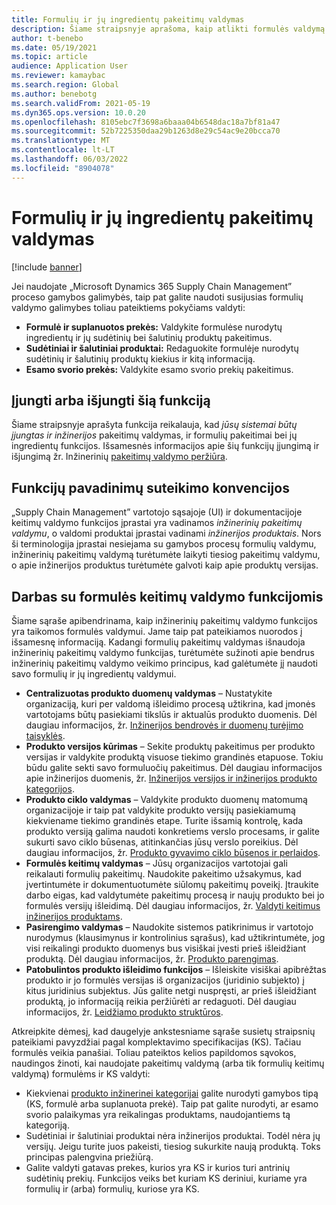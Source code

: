 ```yaml
---
title: Formulių ir jų ingredientų pakeitimų valdymas
description: Šiame straipsnyje aprašoma, kaip atlikti formulės valdymą ir valdyti gamybos proceso pagrindinius duomenis.
author: t-benebo
ms.date: 05/19/2021
ms.topic: article
audience: Application User
ms.reviewer: kamaybac
ms.search.region: Global
ms.author: benebotg
ms.search.validFrom: 2021-05-19
ms.dyn365.ops.version: 10.0.20
ms.openlocfilehash: 8105ebc7f3698a6baaa04b6548dac18a7bf81a47
ms.sourcegitcommit: 52b7225350daa29b1263d8e29c54ac9e20bcca70
ms.translationtype: MT
ms.contentlocale: lt-LT
ms.lasthandoff: 06/03/2022
ms.locfileid: "8904078"
---
```

# <a name="manage-changes-in-formulas-and-their-ingredients"></a>Formulių ir jų ingredientų pakeitimų valdymas

[!include [banner](../includes/banner.md)]

Jei naudojate „Microsoft Dynamics 365 Supply Chain Management” proceso gamybos galimybės, taip pat galite naudoti susijusias formulių valdymo galimybes toliau pateiktiems pokyčiams valdyti:

- **Formulė ir suplanuotos prekės:** Valdykite formulėse nurodytų ingredientų ir jų sudėtinių bei šalutinių produktų pakeitimus.
- **Sudėtiniai ir šalutiniai produktai:** Redaguokite formulėje nurodytų sudėtinių ir šalutinių produktų kiekius ir kitą informaciją.
- **Esamo svorio prekės:** Valdykite esamo svorio prekių pakeitimus.

## <a name="turn-this-feature-on-or-off"></a>Įjungti arba išjungti šią funkciją

Šiame straipsnyje aprašyta funkcija reikalauja, kad *jūsų* *sistemai būtų įjungtas ir inžinerijos* pakeitimų valdymas, ir formulių pakeitimai bei jų ingredientų funkcijos. Išsamesnės informacijos apie šių funkcijų įjungimą ir išjungimą žr. Inžinerinių [pakeitimų valdymo peržiūra](product-engineering-overview.md).

## <a name="feature-naming-conventions"></a>Funkcijų pavadinimų suteikimo konvencijos

„Supply Chain Management” vartotojo sąsajoje (UI) ir dokumentacijoje keitimų valdymo funkcijos įprastai yra vadinamos *inžinerinių pakeitimų valdymu*, o valdomi produktai įprastai vadinami *inžinerijos produktais*. Nors ši terminologija įprastai nesiejama su gamybos procesų formulių valdymu, inžinerinių pakeitimų valdymą turėtumėte laikyti tiesiog pakeitimų valdymu, o apie inžinerijos produktus turėtumėte galvoti kaip apie produktų versijas.

## <a name="work-with-formula-change-management-features"></a>Darbas su formulės keitimų valdymo funkcijomis

Šiame sąraše apibendrinama, kaip inžinerinių pakeitimų valdymo funkcijos yra taikomos formulės valdymui. Jame taip pat pateikiamos nuorodos į išsamesnę informaciją. Kadangi formulių pakeitimų valdymas išnaudoja inžinerinių pakeitimų valdymo funkcijas, turėtumėte sužinoti apie bendrus inžinerinių pakeitimų valdymo veikimo principus, kad galėtumėte jį naudoti savo formulių ir jų ingredientų valdymui.

- **Centralizuotas produkto duomenų valdymas** – Nustatykite organizaciją, kuri per valdomą išleidimo procesą užtikrina, kad įmonės vartotojams būtų pasiekiami tikslūs ir aktualūs produkto duomenis. Dėl daugiau informacijos, žr. [Inžinerijos bendrovės ir duomenų turėjimo taisyklės](engineering-org-data-ownership-rules.md).
- **Produkto versijos kūrimas** – Sekite produktų pakeitimus per produkto versijas ir valdykite produktą visuose tiekimo grandinės etapuose. Tokiu būdu galite sekti savo formuluočių pakeitimus. Dėl daugiau informacijos apie inžinerijos duomenis, žr. [Inžinerijos versijos ir inžinerijos produkto kategorijos](engineering-versions-product-category.md).
- **Produkto ciklo valdymas** – Valdykite produkto duomenų matomumą organizacijoje ir taip pat valdykite produkto versijų pasiekiamumą kiekviename tiekimo grandinės etape. Turite išsamią kontrolę, kada produkto versiją galima naudoti konkretiems verslo procesams, ir galite sukurti savo ciklo būsenas, atitinkančias jūsų verslo poreikius. Dėl daugiau informacijos, žr. [Produkto gyvavimo ciklo būsenos ir perlaidos](product-lifecycle-state-transactions.md).
- **Formulės keitimų valdymas** – Jūsų organizacijos vartotojai gali reikalauti formulių pakeitimų. Naudokite pakeitimo užsakymus, kad įvertintumėte ir dokumentuotumėte siūlomų pakeitimų poveikį. Įtraukite darbo eigas, kad valdytumėte pakeitimų procesą ir naujų produkto bei jo formulės versijų išleidimą. Dėl daugiau informacijos, žr. [Valdyti keitimus inžinerijos produktams](engineering-change-management.md).
- **Pasirengimo valdymas** – Naudokite sistemos patikrinimus ir vartotojo nurodymus (klausimynus ir kontrolinius sąrašus), kad užtikrintumėte, jog visi reikalingi produkto duomenys bus visiškai įvesti prieš išleidžiant produktą. Dėl daugiau informacijos, žr. [Produkto parengimas](product-readiness.md).
- **Patobulintos produkto išleidimo funkcijos** – Išleiskite visiškai apibrėžtas produkto ir jo formulės versijas iš organizacijos (juridinio subjekto) į kitus juridinius subjektus. Jūs galite netgi nuspręsti, ar prieš išleidžiant produktą, jo informaciją reikia peržiūrėti ar redaguoti. Dėl daugiau informacijos, žr. [Leidžiamo produkto struktūros](release-product-structure.md).

Atkreipkite dėmesį, kad daugelyje ankstesniame sąraše susietų straipsnių pateikiami pavyzdžiai pagal komplektavimo specifikacijas (KS). Tačiau formulės veikia panašiai. Toliau pateiktos kelios papildomos sąvokos, naudingos žinoti, kai naudojate pakeitimų valdymą (arba tik formulių keitimų valdymą) formulėms ir KS valdyti:

- Kiekvienai [produkto inžinerinei kategorijai](engineering-versions-product-category.md) galite nurodyti gamybos tipą (KS, formulė arba suplanuota prekė). Taip pat galite nurodyti, ar esamo svorio palaikymas yra reikalingas produktams, naudojantiems tą kategoriją.
- Sudėtiniai ir šalutiniai produktai nėra inžinerijos produktai. Todėl nėra jų versijų. Jeigu turite juos pakeisti, tiesiog sukurkite naują produktą. Toks principas palengvina priežiūrą.
- Galite valdyti gatavas prekes, kurios yra KS ir kurios turi antrinių sudėtinių prekių. Funkcijos veiks bet kuriam KS deriniui, kuriame yra formulių ir (arba) formulių, kuriose yra KS.
